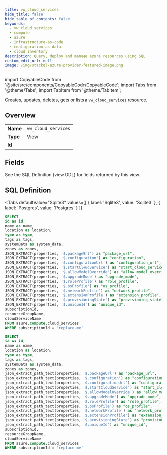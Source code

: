 ```yaml
--- 
title: vw_cloud_services
hide_title: false
hide_table_of_contents: false
keywords:
  - vw_cloud_services
  - compute
  - azure
  - infrastructure-as-code
  - configuration-as-data
  - cloud inventory
description: Query, deploy and manage azure resources using SQL
custom_edit_url: null
image: /img/stackql-azure-provider-featured-image.png
---
```


import CopyableCode from '@site/src/components/CopyableCode/CopyableCode';
import Tabs from '@theme/Tabs';
import TabItem from '@theme/TabItem';

Creates, updates, deletes, gets or lists a <code>vw_cloud_services</code> resource.

## Overview
<table><tbody>
<tr><td><b>Name</b></td><td><code>vw_cloud_services</code></td></tr>
<tr><td><b>Type</b></td><td>View</td></tr>
<tr><td><b>Id</b></td><td><CopyableCode code="azure.compute.vw_cloud_services" /></td></tr>
</tbody></table>

## Fields

See the SQL Definition (view DDL) for fields returned by this view.

## SQL Definition

<Tabs
defaultValue="Sqlite3"
values={[
{ label: 'Sqlite3', value: 'Sqlite3' },
{ label: 'Postgres', value: 'Postgres' }
]}
>
<TabItem value="Sqlite3">

```sql
SELECT
id as id,
name as name,
location as location,
type as type,
tags as tags,
systemData as system_data,
zones as zones,
JSON_EXTRACT(properties, '$.packageUrl') as "package_url",
JSON_EXTRACT(properties, '$.configuration') as "configuration",
JSON_EXTRACT(properties, '$.configurationUrl') as "configuration_url",
JSON_EXTRACT(properties, '$.startCloudService') as "start_cloud_service",
JSON_EXTRACT(properties, '$.allowModelOverride') as "allow_model_override",
JSON_EXTRACT(properties, '$.upgradeMode') as "upgrade_mode",
JSON_EXTRACT(properties, '$.roleProfile') as "role_profile",
JSON_EXTRACT(properties, '$.osProfile') as "os_profile",
JSON_EXTRACT(properties, '$.networkProfile') as "network_profile",
JSON_EXTRACT(properties, '$.extensionProfile') as "extension_profile",
JSON_EXTRACT(properties, '$.provisioningState') as "provisioning_state",
JSON_EXTRACT(properties, '$.uniqueId') as "unique_id",
subscriptionId,
resourceGroupName,
cloudServiceName
FROM azure.compute.cloud_services
WHERE subscriptionId = 'replace-me';
```

</TabItem>
<TabItem value="Postgres">

```sql
SELECT
id as id,
name as name,
location as location,
type as type,
tags as tags,
systemData as system_data,
zones as zones,
json_extract_path_text(properties, '$.packageUrl') as "package_url",
json_extract_path_text(properties, '$.configuration') as "configuration",
json_extract_path_text(properties, '$.configurationUrl') as "configuration_url",
json_extract_path_text(properties, '$.startCloudService') as "start_cloud_service",
json_extract_path_text(properties, '$.allowModelOverride') as "allow_model_override",
json_extract_path_text(properties, '$.upgradeMode') as "upgrade_mode",
json_extract_path_text(properties, '$.roleProfile') as "role_profile",
json_extract_path_text(properties, '$.osProfile') as "os_profile",
json_extract_path_text(properties, '$.networkProfile') as "network_profile",
json_extract_path_text(properties, '$.extensionProfile') as "extension_profile",
json_extract_path_text(properties, '$.provisioningState') as "provisioning_state",
json_extract_path_text(properties, '$.uniqueId') as "unique_id",
subscriptionId,
resourceGroupName,
cloudServiceName
FROM azure.compute.cloud_services
WHERE subscriptionId = 'replace-me';
```

</TabItem>
</Tabs>
